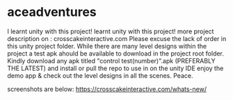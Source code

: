 # aceadventures
I learnt unity with this project!
 learnt unity with this project! more project description on : crosscakeinteractive.com
 Please excuse the lack of order in this unity project folder. 
 While there are many level designs within the project a test apk ahould be available to download in the project root folder. 
 Kindly download any apk titled "control test(number)".apk (PREFERABLY THE LATEST) and install or pull the repo to use in on the unity IDE 
 enjoy the demo app & check out the level designs in all the scenes. Peace.
 
 screenshots are below:
 https://crosscakeinteractive.com/whats-new/
